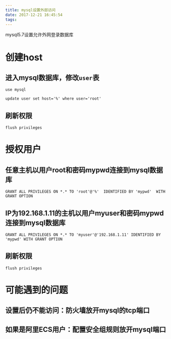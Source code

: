 ```yaml
---
title: mysql设置外部访问
date: 2017-12-21 16:45:54
tags:
---
```

mysql5.7设置允许外网登录数据库

# 创建host

## 进入mysql数据库，修改`user`表

```
use mysql
```

```
update user set host='%' where user='root'
```

## 刷新权限
```
flush privileges
```

# 授权用户

## 任意主机以用户root和密码mypwd连接到mysql数据库

```
GRANT ALL PRIVILEGES ON *.* TO 'root'@'%'  IDENTIFIED BY 'mypwd'  WITH GRANT OPTION
```

## IP为192.168.1.11的主机以用户myuser和密码mypwd连接到mysql数据库

```
GRANT ALL PRIVILEGES ON *.* TO 'myuser'@'192.168.1.11' IDENTIFIED BY 'mypwd' WITH GRANT OPTION
```

## 刷新权限
```
flush privileges
```

# 可能遇到的问题

## 设置后仍不能访问：防火墙放开mysql的tcp端口
## 如果是阿里ECS用户：配置安全组规则放开mysql端口
